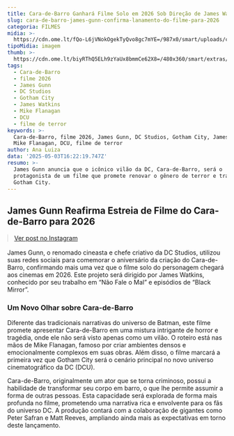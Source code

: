 ```yaml
---
title: Cara-de-Barro Ganhará Filme Solo em 2026 Sob Direção de James Watkins
slug: cara-de-barro-james-gunn-confirma-lanamento-do-filme-para-2026
categoria: FILMES
midia: >-
  https://cdn.ome.lt/fQo-L6jVNokOgekTyQvo8gc7mYE=/987x0/smart/uploads/conteudo/fotos/caradebarro_sbALnlq.jpg
tipoMidia: imagem
thumb: >-
  https://cdn.ome.lt/biyRThQ5ELh9zYaUx8bmmCe62X8=/480x360/smart/extras/conteudos/caradebarro_zOtaZw3.jpg
tags:
  - Cara-de-Barro
  - filme 2026
  - James Gunn
  - DC Studios
  - Gotham City
  - James Watkins
  - Mike Flanagan
  - DCU
  - filme de terror
keywords: >-
  Cara-de-Barro, filme 2026, James Gunn, DC Studios, Gotham City, James Watkins,
  Mike Flanagan, DCU, filme de terror
author: Ana Luiza
data: '2025-05-03T16:22:19.747Z'
resumo: >-
  James Gunn anuncia que o icônico vilão da DC, Cara-de-Barro, será o
  protagonista de um filme que promete renovar o gênero de terror e tragédia em
  Gotham City.
---
```


## James Gunn Reafirma Estreia de Filme do Cara-de-Barro para 2026

<blockquote class="instagram-media" data-instgrm-permalink="https://www.instagram.com/p/DJMhmltgCbF/" data-instgrm-version="14" style="width:100%; max-width:540px; margin:1rem auto;"><a href="https://www.instagram.com/p/DJMhmltgCbF/">Ver post no Instagram</a></blockquote>

James Gunn, o renomado cineasta e chefe criativo da DC Studios, utilizou suas redes sociais para comemorar o aniversário da criação do Cara-de-Barro, confirmando mais uma vez que o filme solo do personagem chegará aos cinemas em 2026. Este projeto será dirigido por James Watkins, conhecido por seu trabalho em “Não Fale o Mal” e episódios de “Black Mirror”.

### Um Novo Olhar sobre Cara-de-Barro

Diferente das tradicionais narrativas do universo de Batman, este filme promete apresentar Cara-de-Barro em uma mistura intrigante de horror e tragédia, onde ele não será visto apenas como um vilão. O roteiro está nas mãos de Mike Flanagan, famoso por criar ambientes densos e emocionalmente complexos em suas obras. Além disso, o filme marcará a primeira vez que Gotham City será o cenário principal no novo universo cinematográfico da DC (DCU).

Cara-de-Barro, originalmente um ator que se torna criminoso, possui a habilidade de transformar seu corpo em barro, o que lhe permite assumir a forma de outras pessoas. Esta capacidade será explorada de forma mais profunda no filme, prometendo uma narrativa rica e envolvente para os fãs do universo DC. A produção contará com a colaboração de gigantes como Peter Safran e Matt Reeves, ampliando ainda mais as expectativas em torno deste lançamento.
